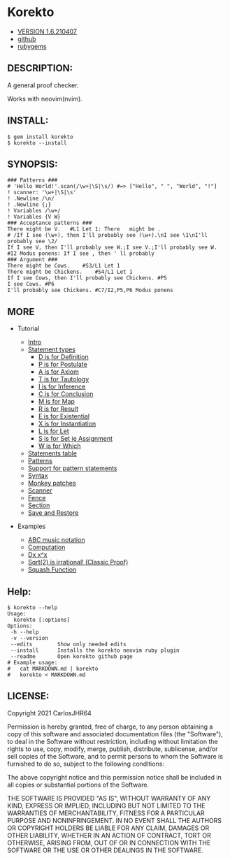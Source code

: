 # Korekto

* [VERSION 1.6.210407](https://github.com/carlosjhr64/korekto/releases)
* [github](https://www.github.com/carlosjhr64/korekto)
* [rubygems](https://rubygems.org/gems/korekto)

## DESCRIPTION:

A general proof checker.

Works with neovim(nvim).

## INSTALL:
```shell
$ gem install korekto
$ korekto --install
```
## SYNOPSIS:
```korekto
### Patterns ###
# 'Hello World!'.scan(/\w+|\S|\s/) #=> ["Hello", " ", "World", "!"]
! scanner: '\w+|\S|\s'
! .Newline /\n/
! .Newline {;}
! Variables /\w+/
! Variables {V W}
### Acceptance patterns ###
There might be V.	#L1 Let 1: There   might be .
# /If I see (\w+), then I'll probably see (\w+).\nI see \1\nI'll probably see \2/
If I see V, then I'll probably see W.;I see V.;I'll probably see W.	#I2 Modus ponens: If I see , then ' ll probably
### Argument ###
There might be Cows.	#S3/L1 Let 1
There might be Chickens.	#S4/L1 Let 1
If I see Cows, then I'll probably see Chickens.	#P5
I see Cows.	#P6
I'll probably see Chickens.	#C7/I2,P5,P6 Modus ponens
```
## MORE

* Tutorial
  * [Intro](examples/Tutorial.md)
  * [Statement types](examples/Tutorial.md#Statement-types)
    * [D is for Definition](examples/Tutorial.md#D-is-for-Definition)
    * [P is for Postulate](examples/Tutorial.md#P-is-for-Postulate)
    * [A is for Axiom](examples/Tutorial.md#A-is-for-Axiom)
    * [T is for Tautology](examples/Tutorial.md#T-is-for-Tautology)
    * [I is for Inference](examples/Tutorial.md#I-is-for-Inference)
    * [C is for Conclusion](examples/Tutorial.md#C-is-for-Conclusion)
    * [M is for Map](examples/Tutorial.md#M-is-for-Map)
    * [R is for Result](examples/Tutorial.md#R-is-for-Result)
    * [E is for Existential](examples/Tutorial.md#E-is-for-Existential)
    * [X is for Instantiation](examples/Tutorial.md#X-is-for-Instantiation)
    * [L is for Let](examples/Tutorial.md#L-is-for-Let)
    * [S is for Set ie Assignment](examples/Tutorial.md#S-is-for-Set-ie-Assignment)
    * [W is for Which](examples/Tutorial.md#W-is-for-Which)
  * [Statements table](examples/Tutorial.md#Statements-table)
  * [Patterns](examples/Tutorial.md#Patterns)
  * [Support for pattern statements](examples/Tutorial.md#Support-for-pattern-statements)
  * [Syntax](examples/Tutorial.md#Syntax)
  * [Monkey patches](examples/Tutorial.md#Monkey-patches)
  * [Scanner](examples/Tutorial.md#Scanner)
  * [Fence](examples/Tutorial.md#Fence)
  * [Section](examples/Tutorial.md#Section)
  * [Save and Restore](examples/Tutorial.md#Save-and-Restore)

* Examples
  * [ABC music notation](examples/ABC.md)
  * [Computation](examples/Computation.md)
  * [Dx x^x](examples/Dxx.md)
  * [Sqrt(2) is irrational! (Classic Proof)](examples/Sqrt2.md)
  * [Squash Function](examples/Squash.md)

## Help:
```shell
$ korekto --help
Usage:
  korekto [:options]
Options:
 -h --help
 -v --version
 --edits     	Show only needed edits
 --install   	Installs the korekto neovim ruby plugin
 --readme    	Open korekto github page
# Example usage:
#   cat MARKDOWN.md | korekto
#   korekto < MARKDOWN.md
```
## LICENSE:

Copyright 2021 CarlosJHR64

Permission is hereby granted, free of charge,
to any person obtaining a copy of this software and
associated documentation files (the "Software"),
to deal in the Software without restriction,
including without limitation the rights
to use, copy, modify, merge, publish, distribute, sublicense, and/or sell
copies of the Software, and
to permit persons to whom the Software is furnished to do so,
subject to the following conditions:

The above copyright notice and this permission notice
shall be included in all copies or substantial portions of the Software.

THE SOFTWARE IS PROVIDED "AS IS",
WITHOUT WARRANTY OF ANY KIND, EXPRESS OR IMPLIED,
INCLUDING BUT NOT LIMITED TO THE WARRANTIES OF MERCHANTABILITY,
FITNESS FOR A PARTICULAR PURPOSE AND NONINFRINGEMENT.
IN NO EVENT SHALL THE AUTHORS OR COPYRIGHT HOLDERS BE LIABLE FOR ANY CLAIM,
DAMAGES OR OTHER LIABILITY, WHETHER IN AN ACTION OF CONTRACT,
TORT OR OTHERWISE, ARISING FROM, OUT OF OR IN CONNECTION WITH
THE SOFTWARE OR THE USE OR OTHER DEALINGS IN THE SOFTWARE.
